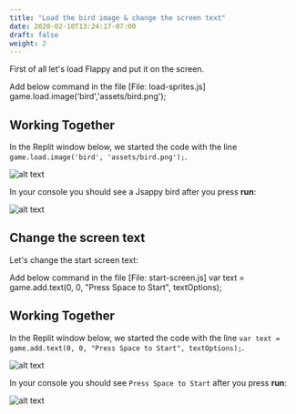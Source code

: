 ```yaml
---
title: "Load the bird image & change the screen text"
date: 2020-02-10T13:24:17-07:00
draft: false
weight: 2
---
```


First of all let's load Flappy and put it on the screen.

Add below command in the file [File: load-sprites.js]
       game.load.image('bird','assets/bird.png');

## Working Together

In the Replit window below, we started the code with the line `game.load.image('bird', 'assets/bird.png');`.

![alt text](../img/loadbird.png "image to add the bird in the file")

In your console you should see a Jsappy bird after you press **run**:

![alt text](../img/loadbird_output.png "bird image in the output")

## Change the screen text

Let's change the start screen text:

Add below command in the file [File: start-screen.js]
     var text = game.add.text(0, 0, "Press Space to Start", textOptions);
## Working Together

In the Replit window below, we started the code with the line `var text = game.add.text(0, 0, "Press Space to Start", textOptions);`.

![alt text](../img/startscreen.png "image to add the bird in the file")

In your console you should see `Press Space to Start` after you press **run**:

![alt text](../img/startscreen_output.png "bird image in the output")